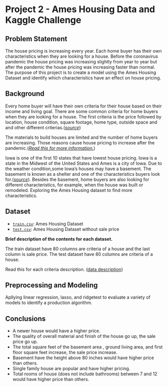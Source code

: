# Project 2 - Ames Housing Data and Kaggle Challenge

## Problem Statement

The house pricing is increasing every year. Each home buyer has their own characteristics when they are looking for a house. Before the coronavirus pandemic the house pricing was increasing slightly from year to year but after the pandemic the house pricing was increasing faster than normal. The purpose of this project is to create a model using the Ames Housing Dataset and identify which characteristics have an effect on house pricing.

## Background 

Every home buyer will have their own criteria for their house based on their income and living goal. There are some common criteria for home buyers when they are looking for a house. The first criteria is the price followed by location, house condition, square footage, home type, outside space and and other different criterias.([*source*](https://www.forbes.com/advisor/mortgages/real-estate/what-to-look-for-when-buying-a-house/))

The materials to build houses are limited and the number of home buyers are increasing. Those reasons cause house pricing to increase after the pandemic.([*Read this for more information.*](https://www.whitehouse.gov/cea/written-materials/2021/09/09/housing-prices-and-inflation/))

Iowa is one of the first 10 states that have lowest house pricing. Iowa is a state in the Midwest of the United States and Ames is a city of Iowa. Due to the weather condition,some Iowa’s houses may have a basement. The basement is known as a shelter and one of the characteristics buyers look for.([*source*](https://lovehomedesigns.com/where-are-basements-common/#:~:text=On%20average%2C%20in%20the%20United,%2C%20Oklahoma%2C%20Iowa%2C%20Missouri.)). Besides the basement, home buyers are also looking for different characteristics, for example, when the house was built or remodeled. Exploring the Ames Housing dataset to find more characteristics. 

## Dataset 

* [`train.csv`]('../datasets/train.csv'): Ames Housing Dataset
* [`test.csv`]('../datasets/test.csv'): Ames Housing Dataset without sale price

**Brief description of the contents for each dataset.**

The train dataset have 80 columns are criteria of a house and the last column is sale price.
The test dataset have 80 columns are criteria of a house.

Read this for each criteria description. ([data description](http://jse.amstat.org/v19n3/decock/DataDocumentation.txt))


## Preprocessing and Modeling 

Apllying linear regression, lasso, and ridgetest to evaluate a variety of models to identify a production algorithm.

## Conclusions

* A newer house would have a higher price. 
* The quality of overall material and  finish of the house  go up, the sale price go up. 
* The total square feet of the basement area , ground living area,  and first floor square feet increase, the sale price increase.
* Basement  have the height above 80 inches would have higher price than others. 
* Single family house are  popular and have higher pricing. 
* Total rooms of house (does not include bathrooms)  between 7 and 12 would have higher price than others.
